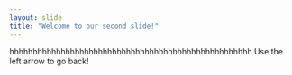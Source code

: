 ```yaml
---
layout: slide
title: "Welcome to our second slide!"
---
```

hhhhhhhhhhhhhhhhhhhhhhhhhhhhhhhhhhhhhhhhhhhhhhhhhhhh
Use the left arrow to go back!
